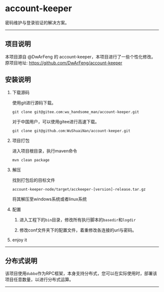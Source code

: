 # account-keeper

密码维护与登录验证的解决方案。

---

## 项目说明
本项目源自 @DwArFeng 的 account-keeper，本项目进行了一些个性化修改。
原项目地址: https://github.com/DwArFeng/account-keeper

## 安装说明

1. 下载源码

   使用git进行源码下载。
   ```
   git clone git@gitee.com:wu_handsome_man/account-keeper.git
   ```
   对于中国用户，可以使用gitee进行高速下载。
   ```
   git clone git@github.com:WuShuaiNan/account-keeper.git
   ```
   
2. 项目打包

   进入项目根目录，执行maven命令
   ```
   mvn clean package
   ```
   
3. 解压

   找到打包后的目标文件 
   ```
   account-keeper-node/target/acckeeper-[version]-release.tar.gz
   ```
   将其解压至windows系统或者linux系统
   
4. 配置

   1. 进入工程下的`bin`目录，修改所有执行脚本的`basedir`和`logdir`
      
   2. 修改conf文件夹下的配置文件，着重修改各连接的url与密码。
   
5. enjoy it

---

## 分布式说明

该项目使用`dubbo`作为RPC框架，本身支持分布式，您可以在实际使用时，部署该项目任意数量，以进行分布式运算。

---
